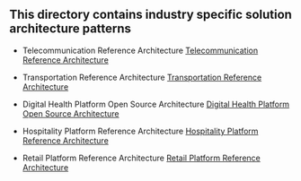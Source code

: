 ## This directory contains industry specific solution architecture patterns

- Telecommunication Reference Architecture
[Telecommunication Reference Architecture](Telecommunication-reference-architecture-pattern.md)

- Transportation Reference Architecture
[Transportation Reference Architecture](Effective-ground-transportation-architecture-pattern.md)

- Digital Health Platform Open Source Architecture
[Digital Health Platform Open Source Architecture](Digital-Health-Platform-Open-Source-Architecture.md)

- Hospitality Platform Reference Architecture
[Hospitality Platform Reference Architecture](Hospitality-Platform-Reference-Architecture-WSO2.md)

- Retail Platform Reference Architecture
[Retail Platform Reference Architecture](future-retail-a-business-and-technical-architecture.md)